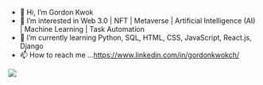 - 👋 Hi, I’m Gordon Kwok
- 👀 I’m interested in Web 3.0 | NFT | Metaverse | Artificial Intelligence (AI) | Machine Learning | Task Automation
- 🌱 I’m currently learning Python, SQL, HTML, CSS, JavaScript, React.js, Django
- 📫 How to reach me ...https://www.linkedin.com/in/gordonkwokch/

![](https://komarev.com/ghpvc/?username=gordonkwokkwok&color=blue)

<!---
gordonkwokkwok/gordonkwokkwok is a ✨ special ✨ repository because its `README.md` (this file) appears on your GitHub profile.
You can click the Preview link to take a look at your changes.
--->
